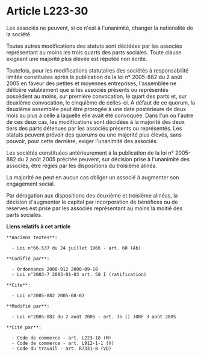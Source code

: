 # Article L223-30

Les associés ne peuvent, si ce n'est à l'unanimité, changer la nationalité de la société.

Toutes autres modifications des statuts sont décidées par les associés représentant au moins les trois quarts des parts
sociales. Toute clause exigeant une majorité plus élevée est réputée non écrite.

Toutefois, pour les modifications statutaires des sociétés à responsabilité limitée constituées après la publication de la
loi n° 2005-882 du 2 août 2005 en faveur des petites et moyennes entreprises, l'assemblée ne délibère valablement que si les
associés présents ou représentés possèdent au moins, sur première convocation, le quart des parts et, sur deuxième
convocation, le cinquième de celles-ci. A défaut de ce quorum, la deuxième assemblée peut être prorogée à une date
postérieure de deux mois au plus à celle à laquelle elle avait été convoquée. Dans l'un ou l'autre de ces deux cas, les
modifications sont décidées à la majorité des deux tiers des parts détenues par les associés présents ou représentés. Les
statuts peuvent prévoir des quorums ou une majorité plus élevés, sans pouvoir, pour cette dernière, exiger l'unanimité des
associés.

Les sociétés constituées antérieurement à la publication de la loi n° 2005-882 du 2 août 2005 précitée peuvent, sur décision
prise à l'unanimité des associés, être régies par les dispositions du troisième alinéa.

La majorité ne peut en aucun cas obliger un associé à augmenter son engagement social.

Par dérogation aux dispositions des deuxième et troisième alinéas, la décision d'augmenter le capital par incorporation de
bénéfices ou de réserves est prise par les associés représentant au moins la moitié des parts sociales.

**Liens relatifs à cet article**

	**Anciens textes**:

	  - Loi n°66-537 du 24 juillet 1966 - art. 60 (Ab)

	**Codifié par**:

	  - Ordonnance 2000-912 2000-09-18
	  - Loi n°2003-7 2003-01-03 art. 50 I (ratification)

	**Cite**:

	  - Loi n°2005-882 2005-08-02

	**Modifié par**:

	  - Loi n°2005-882 du 2 août 2005 - art. 35 () JORF 3 août 2005

	**Cité par**:

	  - Code de commerce - art. L223-18 (M)
	  - Code de commerce - art. L912-1-1 (V)
	  - Code du travail - art. R7331-8 (VD)
